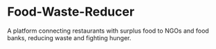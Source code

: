 # Food-Waste-Reducer
A platform connecting restaurants with surplus food to NGOs and food banks, reducing waste and fighting hunger.
